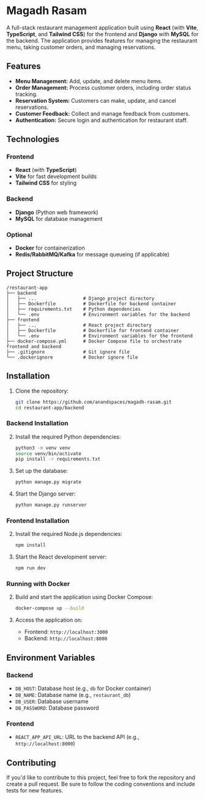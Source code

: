 # Magadh Rasam

A full-stack restaurant management application built using **React** (with **Vite**, **TypeScript**, and **Tailwind CSS**) for the frontend and **Django** with **MySQL** for the backend. The application provides features for managing the restaurant menu, taking customer orders, and managing reservations.

## Features

- **Menu Management:** Add, update, and delete menu items.
- **Order Management:** Process customer orders, including order status tracking.
- **Reservation System:** Customers can make, update, and cancel reservations.
- **Customer Feedback:** Collect and manage feedback from customers.
- **Authentication:** Secure login and authentication for restaurant staff.
  
## Technologies

### Frontend
- **React** (with **TypeScript**)
- **Vite** for fast development builds
- **Tailwind CSS** for styling

### Backend
- **Django** (Python web framework)
- **MySQL** for database management

### Optional
- **Docker** for containerization
- **Redis/RabbitMQ/Kafka** for message queueing (if applicable)

## Project Structure

```
/restaurant-app
├── backend
│   ├── ...                 # Django project directory
│   ├── Dockerfile          # Dockerfile for backend container
│   ├── requirements.txt    # Python dependencies
│   └── .env                # Environment variables for the backend
├── frontend
│   ├── ...                 # React project directory
│   ├── Dockerfile          # Dockerfile for frontend container
│   └── .env                # Environment variables for the frontend
├── docker-compose.yml      # Docker Compose file to orchestrate frontend and backend
├── .gitignore              # Git ignore file
└── .dockerignore           # Docker ignore file
```

## Installation

1. Clone the repository:
   ```bash
   git clone https://github.com/anandspaces/magadh-rasam.git
   cd restaurant-app/backend
   ```

### Backend Installation

2. Install the required Python dependencies:
   ```bash
   python3 -m venv venv
   source venv/bin/activate
   pip install -r requirements.txt
   ```

3. Set up the database:
   ```bash
   python manage.py migrate
   ```

4. Start the Django server:
   ```bash
   python manage.py runserver
   ```

### Frontend Installation

2. Install the required Node.js dependencies:
   ```bash
   npm install
   ```

3. Start the React development server:
   ```bash
   npm run dev
   ```

### Running with Docker

2. Build and start the application using Docker Compose:
   ```bash
   docker-compose up --build
   ```

3. Access the application on:
   - Frontend: `http://localhost:3000`
   - Backend: `http://localhost:8000`

## Environment Variables

### Backend
- `DB_HOST`: Database host (e.g., `db` for Docker container)
- `DB_NAME`: Database name (e.g., `restaurant_db`)
- `DB_USER`: Database username
- `DB_PASSWORD`: Database password

### Frontend
- `REACT_APP_API_URL`: URL to the backend API (e.g., `http://localhost:8000`)

## Contributing

If you'd like to contribute to this project, feel free to fork the repository and create a pull request. Be sure to follow the coding conventions and include tests for new features.
